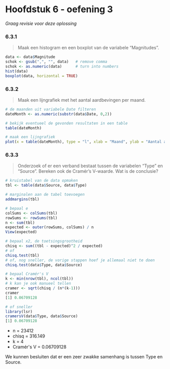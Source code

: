 # Hoofdstuk 6 - oefening 3

*Graag revisie voor deze oplossing*

### 6.3.1

> Maak een histogram en een boxplot van de variabele “Magnitudes”.

```R
data <- data$Magnitude
schok <- gsub(",", "", data)   # remove comma
schok <- as.numeric(data)      # turn into numbers
hist(data)
boxplot(data, horizontal = TRUE)
```

### 6.3.2

> Maak een lijngrafiek met het aantal aardbevingen per maand.

```R
# de maanden uit variabele Date filteren
dateMonth <- as.numeric(substr(data$Date, 0,2))

# bekijk eventueel de gevonden resultaten in een table
table(dateMonth)

# maak een lijngrafiek
plot(x = table(dateMonth), type = "l", xlab = "Maand", ylab = "Aantal aardbevingen")
```

### 6.3.3

> Onderzoek of er een verband bestaat tussen de variabelen “Type” en “Source”. Bereken
> ook de Cramér’s V-waarde. Wat is de conclusie?

```R
# kruistabel van de data opmaken
tbl <- table(data$Source, data$Type)

# marginalen aan de tabel toevoegen
addmargins(tbl)

# bepaal e
colSums <- colSums(tbl)
rowSums <- rowSums(tbl)
n <- sum(tbl)
expected <- outer(rowSums, colSums) / n
View(expected)

# bepaal x2, de toetsingsgrootheid
chisq <- sum((tbl - expected)^2 / expected)
# of
chisq.test(tbl)
# of, nog sneller, de vorige stappen hoef je allemaal niet te doen
chisq.test(data$Type, data$Source)

# bepaal Cramér's V
k <- min(nrow(tbl), ncol(tbl))
# k kan je ook manueel tellen
cramer <- sqrt(chisq / (n*(k-1)))
cramer
[1] 0.06709128

# of sneller
library(lsr)
cramersV(data$Type, data$Source)
[1] 0.06709128
```

* n = 23412
* chisq = 316.149
* k = 4
* Cramér's V = 0.06709128

We kunnen besluiten dat er een zeer zwakke samenhang is tussen Type en Source.
